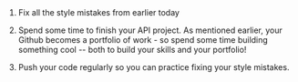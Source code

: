 ##

1. Fix all the style mistakes from earlier today

1. Spend some time to finish your API project. As mentioned earlier, your Github becomes a portfolio of work - so spend some time building something cool -- both to build your skills and your portfolio!

1. Push your code regularly so you can practice fixing your style mistakes.